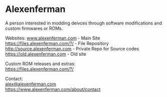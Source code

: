 # Alexenferman
A person interested in modding deivces through software modifications and custom firmwares or ROMs.

Websites:
www.alexenferman.com - Main Site<br>
https://files.alexenferman.com/?/ - File Repository<br>
http://source.alexenferman.com - Private Repo for Source codes<br>
https://old.alexenferman.com - Old site<br>

Custom ROM releases and extras:<br>
https://files.alexenferman.com/?/

Contact:<br>
alex@alexenferman.com<br>
https://www.alexenferman.com/about/contact
